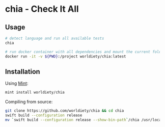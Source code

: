 # chia - Check It All

## Usage

```bash
# detect language and run all available tests
chia

# run docker container with all dependencies and mount the current folder for analysis
docker run -it -v ${PWD}:/project worldiety/chia:latest    

```


## Installation

Using [Mint](https://github.com/yonaskolb/mint):
```bash
mint install worldiety/chia
```

Compiling from source:
```bash
git clone https://github.com/worldiety/chia && cd chia
swift build --configuration release
mv `swift build --configuration release --show-bin-path`/chia /usr/local/bin
```
